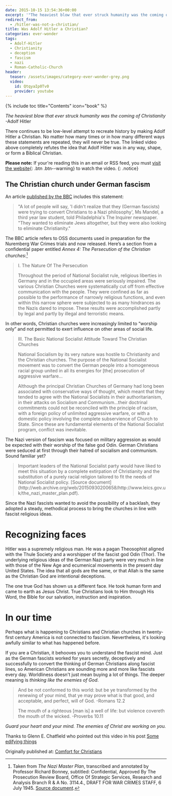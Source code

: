 ```yaml
---
date: 2015-10-15 13:54:36+00:00
excerpt: '"The heaviest blow that ever struck humanity was the coming of Christianity" -Adolf Hitler'
redirect_from:
  - /hitler-was-not-a-christian/
title: Was Adolf Hitler a Christian?
categories: ever-wonder
tags:
  - Adolf-Hitler
  - Christianity
  - deception
  - fascism
  - nazi
  - Roman-Catholic-Church
header:
  teaser: /assets/images/category-ever-wonder-grey.png
  video:
    id: QtqyaIp0Tv0
    provider: youtube
---
```

{% include toc title="Contents" icon="book" %}


_The heaviest blow that ever struck humanity was the coming of Christianity_ -Adolf Hitler

There continues to be low-level attempt to recreate history by making Adolf Hitler a Christian.  No matter how many times or in how many different ways these statements are repeated, they will never be true.  The linked video above completely refutes the idea that Adolf Hitler was in any way, shape, or form a Biblical Christian.



**Please note:** If your're reading this in an email or RSS feed, you must [visit the website](/ever-wonder/was-hitler-a-christian/){: .btn .btn--warning} to watch the video.
{: .notice}





## The Christian church under German fascism



An article [published by the BBC](http://news.bbc.co.uk/2/hi/americas/1753469.stm) includes this statement:



<blockquote>
  "A lot of people will say, 'I didn't realize that they (German fascists) were trying to convert Christians to a Nazi philosophy', Ms Mandel, a third year law student, told Philadelphia's The Inquirer newspaper.  "They wanted to eliminate Jews altogether, but they were also looking to eliminate Christianity."
</blockquote>



The BBC article refers to OSS documents used in preparation for the Nuremberg War Crimes trials and now released.  Here’s a section from a confidential paper entitled _Annex 4: The Persecution of the Christian churches_:[^b1c7f332]

[^b1c7f332]: Taken from _The Nazi Master Plan_, transcribed and annotated by Professor Richard Bonney, subtitled: Confidential, Approved By The Prosecution Review Board, Office Of Strategic Services, Research and Analysis Branch R & A No. 3114.4., DRAFT FOR WAR CRIMES STAFF,  6 July 1945.  [Source document](http://web.archive.org/web/20150930200658/http://www.leics.gov.uk/the_nazi_master_plan.pdf).



<blockquote>
  I. The Nature Of The Persecution
  
  Throughout  the  period  of  National  Socialist  rule,  religious  liberties  in Germany  and  in  the  occupied  areas  were  seriously  impaired.  The various  Christian  Churches  were  systematically  cut  off  from  effective communication with the people. They were confined as far as possible to  the  performance  of  narrowly  religious  functions,  and  even  within this narrow sphere were subjected to as many hindrances as the Nazis dared to impose. These results were accomplished partly by legal and partly by illegal and terroristic means.
</blockquote>



In other words, Christian churches were increasingly limited to “worship only” and not permitted to exert influence on other areas of social life.



<blockquote>
  III. The  Basic  National  Socialist  Attitude  Toward The Christian Churches
  
  National Socialism by its very nature was hostile to Christianity and the Christian  churches.  The  purpose  of  the  National  Socialist  movement was  to  convert  the German  people  into  a  homogeneous  racial  group united  in  all  its  energies  for [the] prosecution  of  aggressive  warfare...
  
  Although  the  principal  Christian  Churches  of  Germany  had  long  been associated  with  conservative  ways  of  thought,  which  meant  that  they tended  to  agree  with  the  National  Socialists  in  their  authoritarianism, in  their  attacks  on  Socialism  and  Communism...their doctrinal commitments could not be reconciled  with  the  principle  of  racism,  with  a  foreign  policy  of unlimited  aggressive  warfare,  or  with  a  domestic  policy  involving  the complete subservience of Church to State. Since these are fundamental elements of the National Socialist program, conflict was inevitable.
</blockquote>



The Nazi version of fascism was focused on military aggression as would be expected with their worship of the false god Odin.  German Christians were seduced at first through their hatred of socialism and communism. Sound familiar yet?



<blockquote>
  Important  leaders  of  the  National  Socialist  party  would  have  liked  to meet  this  situation  by  a  complete  extirpation  of  Christianity  and  the substitution  of  a  purely  racial  religion  tailored  to  fit  the  needs  of National  Socialist  policy.  [Source document](http://web.archive.org/web/20150930200658/http://www.leics.gov.uk/the_nazi_master_plan.pdf).
</blockquote>



Since the Nazi fascists wanted to avoid the possibility of a backlash, they adopted a steady, methodical process to bring the churches in line with fascist religious ideas.



# Recognizing faces



Hitler was a supremely religious man.  He was a pagan Theosophist aligned with the Thule Society and a worshipper of the fascist god Odin (Thor).  The underlying religious ideas of the German Nazi party were very much in line with those of the New Age and ecumenical movements in the present day United States.  The idea that all gods are the same, or that Allah is the same as the Christian God are intentional deceptions.

The one true God has shown us a different face.  He took human form and came to earth as Jesus Christ.  True Christians look to Him through His Word, the Bible for our salvation, instruction and inspiration.



# In our time



Perhaps what is happening to Christians and Christian churches in twenty-first century America is not connected to fascism.  Nevertheless, it's looking awfully similar to what has happened before.

If you are a Christian, it behooves you to understand the fascist mind.  Just as the German fascists worked for years secretly, deceptively and successfully to convert the thinking of German Christians along fascist lines, so American Christians are sounding more and more like fascists every day.  Worldliness doesn't just mean buying a lot of things.  The deeper meaning is _thinking like the enemies of God_.



<blockquote>
  And be not conformed to this world: but be ye transformed by the renewing of your mind, that ye may prove what is that good, and acceptable, and perfect, will of God. -Romans 12.2
  
  The mouth of a righteous [man is] a well of life: but violence covereth the mouth of the wicked. -Proverbs 10.11
</blockquote>



_Guard your heart and your mind.  The enemies of Christ are working on you._

Thanks to Glenn E. Chatfield who pointed out this video in his post [Some edifying things](http://watchmansbagpipes.blogspot.com/2014/08/some-edifying-things.html)





<div>Originally published at: <a href='http://www.alecsatin.com/'>Comfort for Christians</a></div>
